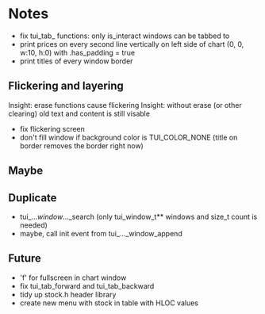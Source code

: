 # Notes
- fix tui_tab_ functions: only is_interact windows can be tabbed to
- print prices on every second line vertically on left side of chart
  (0, 0, w:10, h:0) with .has_padding = true
- print titles of every window border

## Flickering and layering
Insight: erase functions cause flickering
Insight: without erase (or other clearing) old text and content is still visable
- fix flickering screen
- don't fill window if background color is TUI_COLOR_NONE
  (title on border removes the border right now)

## Maybe

## Duplicate
- tui_..._window_..._search (only tui_window_t** windows and size_t count is needed)
- maybe, call init event from tui_..._window_append

## Future
- 'f' for fullscreen in chart window
- fix tui_tab_forward and tui_tab_backward
- tidy up stock.h header library
- create new menu with stock in table with HLOC values
